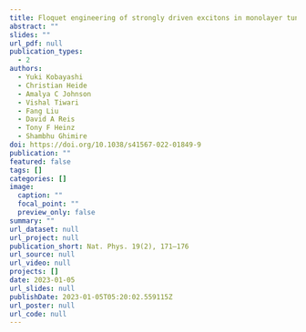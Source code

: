 ```yaml
---
title: Floquet engineering of strongly driven excitons in monolayer tungsten disulfide
abstract: ""
slides: ""
url_pdf: null
publication_types:
  - 2
authors:
  - Yuki Kobayashi
  - Christian Heide
  - Amalya C Johnson
  - Vishal Tiwari
  - Fang Liu
  - David A Reis
  - Tony F Heinz
  - Shambhu Ghimire
doi: https://doi.org/10.1038/s41567-022-01849-9
publication: ""
featured: false
tags: []
categories: []
image:
  caption: ""
  focal_point: ""
  preview_only: false
summary: ""
url_dataset: null
url_project: null
publication_short: Nat. Phys. 19(2), 171–176
url_source: null
url_video: null
projects: []
date: 2023-01-05
url_slides: null
publishDate: 2023-01-05T05:20:02.559115Z
url_poster: null
url_code: null
---
```

